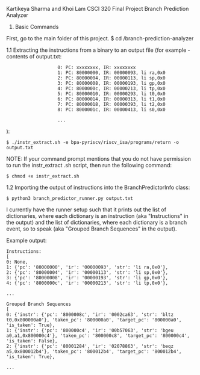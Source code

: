 Kartikeya Sharma and Khoi Lam
CSCI 320 Final Project
Branch Prediction Analyzer

1. Basic Commands

First, go to the main folder of this project. 
$ cd <wherever you imported this repository>/branch-prediction-analyzer

1.1 Extracting the instructions from a binary to an output file (for example - contents of output.txt:
```
                   0: PC: xxxxxxxx, IR: xxxxxxxx
                   1: PC: 80000000, IR: 00000093, li ra,0x0
                   2: PC: 80000004, IR: 00000113, li sp,0x0
                   3: PC: 80000008, IR: 00000193, li gp,0x0
                   4: PC: 8000000c, IR: 00000213, li tp,0x0
                   5: PC: 80000010, IR: 00000293, li t0,0x0
                   6: PC: 80000014, IR: 00000313, li t1,0x0
                   7: PC: 80000018, IR: 00000393, li t2,0x0
                   8: PC: 8000001c, IR: 00000413, li s0,0x0

                   ...
```
):

```
$ ./instr_extract.sh -e bpa-pyriscv/riscv_isa/programs/return -o output.txt
```

NOTE: If your command prompt mentions that you do not have permission to run the instr_extract .sh script,
then run the following command: 
```
$ chmod +x instr_extract.sh
```

1.2 Importing the output of instructions into the BranchPredictorInfo class:

```
$ python3 branch_predictor_runner.py output.txt 
```

I currently have the runner setup such that it prints out the list of dictionaries, where each
dictionary is an instruction (aka "Instructions" in the output) and the list of dictionaries,
where each dictionary is a branch event, so to speak (aka "Grouped Branch Sequences" in the output).

Example output:

```
Instructions:
[
0: None,
1: {'pc': '80000000', 'ir': '00000093', 'str': 'li ra,0x0'},
2: {'pc': '80000004', 'ir': '00000113', 'str': 'li sp,0x0'},
3: {'pc': '80000008', 'ir': '00000193', 'str': 'li gp,0x0'},
4: {'pc': '8000000c', 'ir': '00000213', 'str': 'li tp,0x0'},

...

Grouped Branch Sequences
[
0: {'instr': {'pc': '8000008c', 'ir': '0002ca63', 'str': 'bltz t0,0x800000a0'}, 'taken_pc': '800000a0', 'target_pc': '800000a0', 'is_taken': True},
1: {'instr': {'pc': '800000c4', 'ir': '00b57063', 'str': 'bgeu a0,a1,0x800000c4'}, 'taken_pc': '800000c8', 'target_pc': '800000c4', 'is_taken': False},
2: {'instr': {'pc': '80001284', 'ir': '02078863', 'str': 'beqz a5,0x800012b4'}, 'taken_pc': '800012b4', 'target_pc': '800012b4', 'is_taken': True},

...
```
